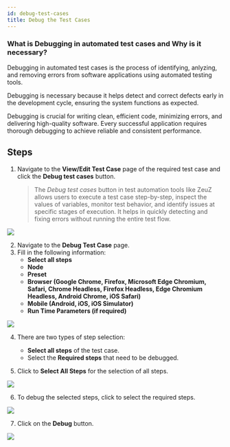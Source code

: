 ```yaml
---
id: debug-test-cases
title: Debug the Test Cases
---
```


### What is Debugging in automated test cases and Why is it necessary?

Debugging in automated test cases is the process of identifying, anlyzing, and removing errors from software applications using automated testing tools.

Debugging is necessary because it helps detect and correct defects early in the development cycle, ensuring the system functions as expected.

Debugging is crucial for writing clean, efficient code, minimizing errors, and delivering high-quality software. Every successful application requires thorough debugging to achieve reliable and consistent performance.

## Steps

1. Navigate to the **View/Edit Test Case** page of the required test case and click the **Debug test cases** button.

   > The *Debug test cases* button in test automation tools like ZeuZ allows users to execute a test case step-by-step, inspect the values of variables, monitor test behavior, and identify issues at specific stages of execution. It helps in quickly detecting and fixing errors without running the entire test flow.  

![](/img/how-tos/how-to-debug-test-cases/tc-debug-icon.png)

2. Navigate to the **Debug Test Case** page.  
3. Fill in the following information:
   - **Select all steps**
   - **Node**
   - **Preset**
   - **Browser (Google Chrome, Firefox, Microsoft Edge Chromium, Safari, Chrome Headless, Firefox Headless, Edge Chromium Headless, Android Chrome, iOS Safari)**
   - **Mobile (Android, iOS, iOS Simulator)**
   - **Run Time Parameters (if required)**

![](/img/how-tos/how-to-debug-test-cases/select-machine-icon.png)

4. There are two types of step selection:
   - **Select all steps** of the test case.
   - Select the **Required steps** that need to be debugged. 

5. Click to **Select All Steps** for the selection of all steps.

![](/img/how-tos/how-to-debug-test-cases/select-all-steps.png)

6. To debug the selected steps, click to select the required steps.

![](/img/how-tos/how-to-debug-test-cases/selected-steps.png)

7. Click on the **Debug** button.  

![](/img/how-tos/how-to-debug-test-cases/debug-button.png)

